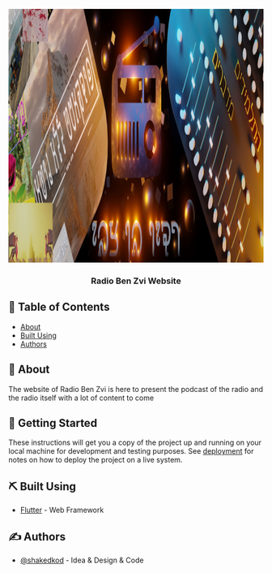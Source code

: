 <p align="center">
  <a href="" rel="noopener">
 <img height=500px src="https://raw.githubusercontent.com/RadioBenZvi/RadioBenZvi.github.io/main/assets/assets/images/home/banner.jpg" alt="WebsiteLogo"></a>
</p>

<h3 align="center">Radio Ben Zvi Website</h3>

## 📝 Table of Contents

- [About](#about)
- [Built Using](#built_using)
- [Authors](#authors)

## 🧐 About <a name = "about"></a>

The website of Radio Ben Zvi is here to present the podcast of the radio and the radio itself with a lot of content to come

## 🏁 Getting Started <a name = "getting_started"></a>

These instructions will get you a copy of the project up and running on your local machine for development and testing purposes. See [deployment](#deployment) for notes on how to deploy the project on a live system.


## ⛏️ Built Using <a name = "built_using"></a>

- [Flutter](https://flutter.dev) - Web Framework

## ✍️ Authors <a name = "authors"></a>

- [@shakedkod](https://github.com/ShakedKod) - Idea & Design & Code
